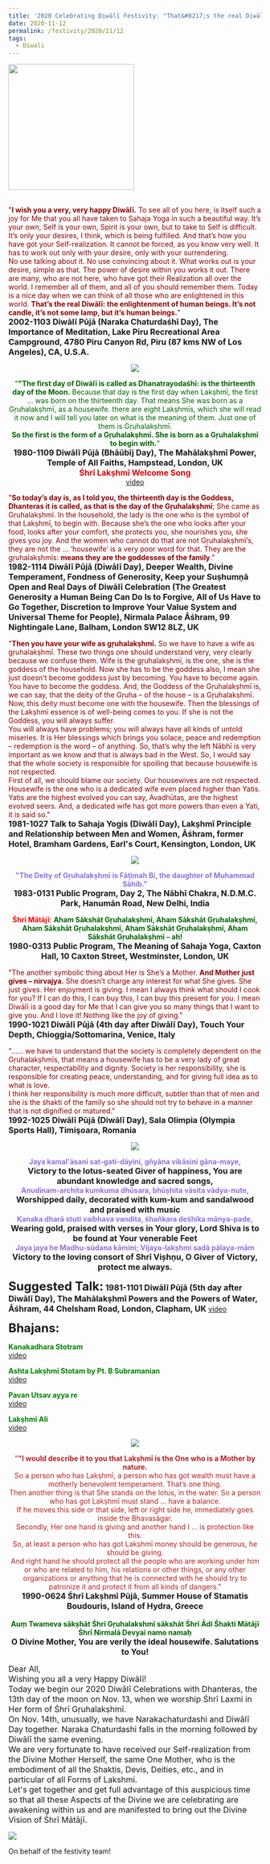 ```yaml
---
title: '2020 Celebrating Diwālī Festivity: "That&#8217;s the real Diwālī: the enlightenment of human beings. It&#8217;s not candle, it&#8217;s not some lamp, but it&#8217;s human beings." '
date: 2020-11-12
permalink: /festivity/2020/11/12
tags:
  - Diwali
---
```


<div style="text-align: left"><img src="/images/image00.png" width="250" /></div><br>

<p>
<font color="DarkRed">"<b>I wish you a very, very happy Diwālī.</b>
To see all of you here, is itself such a joy for Me that you all have taken to Sahaja Yoga in such a beautiful way. It’s your own, Self is your own, Spirit is your own, but to take to Self is difficult. It’s only your desires, I think, which is being fulfilled. And that’s how you have got your Self-realization. It cannot be forced, as you know very well. It has to work out only with your desire, only with your surrendering.<br>
No use talking about it. No use convincing about it. What works out is your desire, simple as that. The power of desire within you works it out. There are many, who are not here, who have got their Realization all over the world. I remember all of them, and all of you should remember them. Today is a nice day when we can think of all those who are enlightened in this world. <b>That’s the real Diwālī: the enlightenment of human beings. It’s not candle, it’s not some lamp, but it’s human beings.</b>"</font><br>
<font size="+0"><b>2002-1103 Diwālī Pūjā (Naraka Chaturdaśhī Day), The Importance of Meditation, Lake Piru Recreational Area Campground, 4780 Piru Canyon Rd, Piru (87 kms NW of Los Angeles), CA, U.S.A.</b></font>
</p>

<div style="text-align: center"><img src="/images/image552.png" /></div>

<p style=" text-align:center;">
<font color="DarkGreen">"<b>"The first day of Diwālī is called as Dhanatrayodaśhī: is the thirteenth day of the Moon.</b> Because that day is the first day when Lakṣhmī, the first ... was born on the thirteenth day. That means She was born as a Gṛuhalakṣhmī, as a housewife. there are eight Lakṣhmīs, which she will read it now and I will tell you later on what is the meaning of them. Just one of them is Gṛuhalakṣhmī.<br>
<b>So the first is the form of a Gṛuhalakṣhmī. She is born as a Gṛuhalakṣhmī to begin with.</b>"</font><br>
<font size="+0"><b>1980-1109 Diwālī Pūjā (Bhāūbīj Day), The Mahālakṣhmī Power, Temple of All Faiths, Hampstead, London, UK</b></font><br>
<font color="Darkink"><font size="+0"><b>Śhrī Lakṣhmī Welcome Song</b></font></font><br>
<a href="https://www.youtube.com/watch?v=lLOalFn-UDA&feature=youtu.be&ab_channel=SahajaYoga">video</a>
</p>

<p>
<font color="DarkRed">"<b>So today’s day is, as I told you, the thirteenth day is the Goddess, Dhanteras it is called, as that is the day of the Gṛuhalakṣhmī</b>; She came as Gṛuhalakṣhmī. In the household, the lady is the one who is the symbol of that Lakṣhmī, to begin with. Because she’s the one who looks after your food, looks after your comfort, she protects you, she nourishes you, she gives you joy. And the women who cannot do that are not Gṛuhalakṣhmī’s, they are not the ... ‘housewife’ is a very poor word for that. They are the gṛuhalakṣhmīs: <b>means they are the goddesses of the family</b>."</font><br>
<font size="+0"><b>1982-1114 Diwālī Pūjā (Diwālī Day), Deeper Wealth, Divine Temperament, Fondness of Generosity, Keep your Suṣhumṇā Open and Real Days of Diwālī Celebration (The Greatest Generosity a Human Being Can Do Is to Forgive, All of Us Have to Go Together, Discretion to Improve Your Value System and Universal Theme for People), Nirmala Palace Āśhram, 99 Nightingale Lane, Balham, London SW12 8LZ, UK</b></font>
</p>

<p>
<font color="DarkRed">"<b>Then you have your wife as gṛuhalakṣhmī.</b> So we have to have a wife as gṛuhalakṣhmī. These two things one should understand very, very clearly because we confuse them. Wife is the gṛuhalakṣhmī, is the one, she is the goddess of the household. Now she has to be the goddess also, I mean she just doesn’t become goddess just by becoming. You have to become again. You have to become the goddess. And, the Goddess of the Gṛuhalakṣhmī is, we can say, that the deity of the Gṛuha – of the house – is a Gṛuhalakṣhmī.<br>
Now, this deity must become one with the housewife. Then the blessings of the Lakṣhmī essence is of well-being comes to you. If she is not the Goddess, you will always suffer.<br>
You will always have problems; you will always have all kinds of untold miseries. It is Her blessings which brings you solace, peace and redemption – redemption is the word – of anything. So, that’s why the left Nābhī is very important as we know and that is always bad in the West. So, I would say that the whole society is responsible for spoiling that because housewife is not respected.<br>
First of all, we should blame our society. Our housewives are not respected. Housewife is the one who is a dedicated wife even placed higher than Yatis. Yatis are the highest evolved you can say, Avadhūtas, are the highest evolved seers. And, a dedicated wife has got more powers than even a Yati, it is said so."</font><br>
<font size="+0"><b>1981-1027 Talk to Sahaja Yogis (Diwālī Day), Lakṣhmī Principle and Relationship between Men and Women, Āśhram, former Hotel, Bramham Gardens, Earl's Court, Kensington, London, UK</b></font>
</p>

<div style="text-align: center"><img src="/images/image553.png" /></div>

<p style="text-align:center;">
<font color="MediumPurple"><b>"The Deity of Gṛuhalakṣhmī is Fāṭimah Bi, the daughter of Muhammad Sāhib."</b></font><br>
<font size="+0"><b>1983-0131 Public Program, Day 2, The Nābhī Chakra, N.D.M.C. Park, Hanumān Road, New Delhi, India</b></font>
</p>

<p style="text-align:center;">
<font color="red"><b>Śhrī Mātājī</b></font>: <font color="DarkGreen"><b>Aham Sākshāt Gṛuhalakṣhmī, Aham Sākshāt Gṛuhalakṣhmī, Aham Sākshāt Gṛuhalakṣhmī, Aham Sākshāt Gṛuhalakṣhmī, Aham Sākshāt Gṛuhalakṣhmī – ah!</b></font><br>
<font size="+0"><b>1980-0313 Public Program, The Meaning of Sahaja Yoga, Caxton Hall, 10 Caxton Street, Westminster, London, UK</b></font>
</p>

<p>
<font color="DarkRed">"The another symbolic thing about Her is She’s a Mother. <b>And Mother just gives – nirvajya.</b> She doesn’t charge any interest for what She gives. She just gives. Her enjoyment is giving. I mean I always think what should I cook for you? If I can do this, I can buy this, I can buy this present for you. I mean Diwālī is a good day for Me that I can give you so many things that I want to give you. And I love it! Nothing like the joy of giving."</font><br>
<font size="+0"><b>1990-1021 Diwālī Pūjā (4th day after Diwālī Day), Touch Your Depth, Chioggia/Sottomarina, Venice, Italy</b></font>
</p>

<p>
<font color="DarkRed">"...... we have to understand that the society is completely dependent on the Gṛuhalakṣhmīs, that means a housewife has to be a very lady of great character, respectability and dignity. Society is her responsibility, she is responsible for creating peace, understanding, and for giving full idea as to what is love.<br>
I think her responsibility is much more difficult, subtler than that of men and she is the śhakti of the family so she should not try to behave in a manner that is not dignified or matured."</font><br>
<font size="+0"><b>1992-1025 Diwālī Pūjā (Diwālī Day), Sala Olimpia (Olympia Sports Hall), Timişoara, Romania</b></font>
</p>

<div style="text-align: center"><img src="/images/image554.png" /></div>

<p style="text-align:center;">
<font color="MediumPurple"><b>Jaya kamal‛āsani sat-gati-dāyini, gñyāna vikāsini gāna-maye,</b></font><br>
<font size="+0"><b>Victory to the lotus-seated Giver of happiness, You are abundant knowledge and sacred songs,</b></font><br>
<font color="MediumPurple"><b>Anudinam-archita kumkuma dhūsara, bhūṣhita vāsita vādya-nute,</b></font><br>
<font size="+0"><b>Worshipped daily, decorated with kum-kum and sandalwood and praised with music</b></font><br>
<font color="MediumPurple"><b>Kanaka dharā stuti vaibhava vandita, śhañkara deśhika mānya-pade,</b></font><br>
<font size="+0"><b>Wearing gold, praised with verses in Your glory, Lord Shiva is to be found at Your venerable Feet</b></font><br>
<font color="MediumPurple"><b>Jaya jaya he Madhu-sūdana kāmini; Vijaya-lakṣhmi sadā pālaya-mām</b></font><br>
<font size="+0"><b>Victory to the loving consort of Shrī Viṣhṇu, O Giver of Victory, protect me always.</b></font>
</p>

<font size="+2"><b>Suggested Talk:</b></font> 
<font size="+0"><b>1981-1101 Diwālī Pūjā (5th day after Diwālī Day), The Mahālakṣhmī Powers and the Powers of Water, Āśhram, 44 Chelsham Road, London, Clapham, UK</b></font>
<a href="https://www.youtube.com/watch?v=KsLfqrXUg4c&feature=emb_logo&ab_channel=TeachingsofH.H.ŚhrīMatajiNirmalaDevi"> video</a><br>

<font size="+2"><b>Bhajans:</b></font>

<p>
<font color="green"><b>Kanakadhara Stotram</b></font><br>
<a href="https://www.youtube.com/watch?v=NZo5cW44aI8&feature=youtu.be&ab_channel=SahajaYoga"> video</a><br>
</p>

<p>
<font color="green"><b>Ashta Lakṣhmī Stotam by Pt. B Subramanian</b></font><br>
<a href="https://www.youtube.com/watch?v=5kcw39qFWZ8&ab_channel=SahajaYoga">video</a>
</p>

<p>
<font color="green"><b>Pavan Utsav ayya re</b></font><br>
<a href="https://seven-teams.github.io/Videos_Links.html">video</a>
</p>
 
<p>
<font color="green"><b>Lakṣhmī Ali</b></font><br>
<a href="https://seven-teams.github.io/Videos_Links.html">video</a> 
</p>

<div style="text-align: center"><img src="/images/image555.png" /></div>

<p style="text-align:center;">
<font color="FireBrick">"<b>"I would describe it to you that Lakṣhmī is the One who is a Mother by nature.</b><br> 
So a person who has Lakṣhmī, a person who has got wealth must have a motherly benevolent temperament. That’s one thing.<br>
Then another thing is that She stands on the lotus, in the water. So a person who has got Lakṣhmī must stand ... have a balance.<br>
If he moves this side or that side, left or right side he, immediately goes inside the Bhavasāgar.<br>
Secondly, Her one hand is giving and another hand I ... is protection like this. <br>
So, at least a person who has got Lakṣhmī money should be generous, he should be giving.<br>
And right hand he should protect all the people who are working under him or who are related to him, his relations or other things, or any other organizations or anything that he is connected with he should try to patronize it and protect it from all kinds of dangers."</font><br>
<font size="+0"><b>1990-0624 Śhrī Lakṣhmī Pūjā, Summer House of Stamatis Boudouris, Island of Hydra, Greece</b></font>
<br>
<br>
<font color="DarkGreen"><b>Auṃ Twameva sākṣhāt Śhrī Gṛuhalakshmī sākshāt Śhrī Ādi Śhakti Mātājī Śhrī Nirmalā Devyai namo namaḥ</b></font><br>
<font size="+0"><b>O Divine Mother, You are verily the ideal housewife. Salutations to You! </b></font>
</p>

<p>
<font size="+0">Dear All,<br>
Wishing you all a very Happy Diwālī!<br>
Today we begin our 2020 Diwālī Celebrations with Dhanteras, the 13th day of the moon on Nov. 13, when we worship Śhrī Laxmi in Her form of Śhrī Gṛuhalakṣhmī.<br>
On Nov. 14th, unusually, we have Narakachaturdashi and Diwālī Day together. Naraka Chaturdashi falls in the morning followed by Diwālī the same evening.<br>
We are very fortunate to have received our Self-realization from the Divine Mother Herself, the same One Mother, who is the embodiment of all the Shaktis, Devis, Deities, etc., and in particular of all Forms of Lakshmi.<br> 
Let's get together and get full advantage of this auspicious time so that all these Aspects of the Divine we are celebrating are awakening within us and are manifested to bring out the Divine Vision of Śhrī Mātājī.</font>
</p>

<div style="text-align: left"><img src="/images/image556.png" /></div>
<p>
On behalf of the festivity team!
</p>